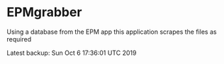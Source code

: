 # EPMgrabber
Using a database from the EPM app this application scrapes the files as required


Latest backup: Sun Oct 6 17:36:01 UTC 2019
